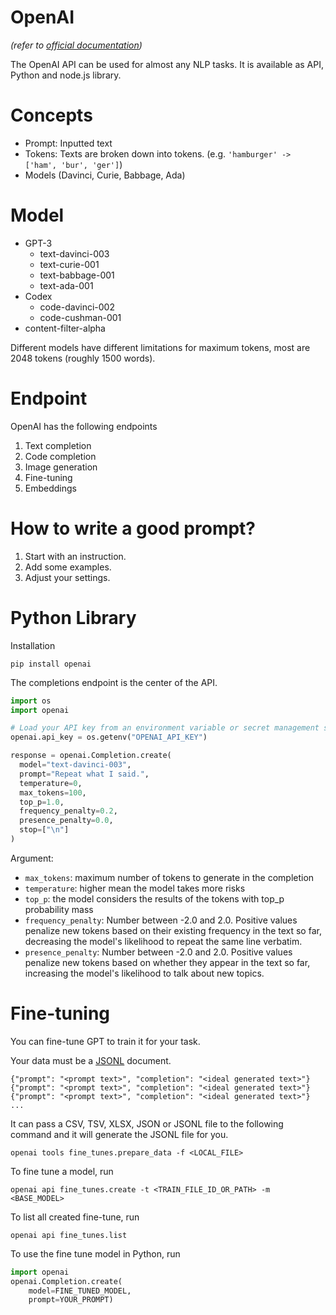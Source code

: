 # OpenAI
*(refer to [official documentation]())*

The OpenAI API can be used for almost any NLP tasks. It is available as API, Python and node.js library.

# Concepts
- Prompt: Inputted text
- Tokens: Texts are broken down into tokens. (e.g. `'hamburger' -> ['ham', 'bur', 'ger']`)
- Models (Davinci, Curie, Babbage, Ada)


# Model
- GPT-3
  - text-davinci-003
  - text-curie-001
  - text-babbage-001
  - text-ada-001
- Codex
  - code-davinci-002
  - code-cushman-001
- content-filter-alpha

Different models have different limitations for maximum tokens, most are 2048 tokens (roughly 1500 words).


# Endpoint
OpenAI has the following endpoints
1. Text completion
2. Code completion
3. Image generation
4. Fine-tuning
5. Embeddings


# How to write a good prompt?
1. Start with an instruction.
2. Add some examples.
3. Adjust your settings.


# Python Library
Installation
``` shell
pip install openai
```

The completions endpoint is the center of the API.

``` python
import os
import openai

# Load your API key from an environment variable or secret management service
openai.api_key = os.getenv("OPENAI_API_KEY")

response = openai.Completion.create(
  model="text-davinci-003",
  prompt="Repeat what I said.",
  temperature=0,
  max_tokens=100,
  top_p=1.0,
  frequency_penalty=0.2,
  presence_penalty=0.0,
  stop=["\n"]
)
```

Argument:
- `max_tokens`: maximum number of tokens to generate in the completion
- `temperature`: higher mean the model takes more risks
- `top_p`: the model considers the results of the tokens with top_p probability mass
- `frequency_penalty`: Number between -2.0 and 2.0. Positive values penalize new tokens based on their existing frequency in the text so far, decreasing the model's likelihood to repeat the same line verbatim.
- `presence_penalty`: Number between -2.0 and 2.0. Positive values penalize new tokens based on whether they appear in the text so far, increasing the model's likelihood to talk about new topics.


# Fine-tuning
You can fine-tune GPT to train it for your task.

Your data must be a [JSONL](https://jsonlines.org/) document.
``` shell
{"prompt": "<prompt text>", "completion": "<ideal generated text>"}
{"prompt": "<prompt text>", "completion": "<ideal generated text>"}
{"prompt": "<prompt text>", "completion": "<ideal generated text>"}
...
```

It can pass a CSV, TSV, XLSX, JSON or JSONL file to the following command and it will generate the JSONL file for you.
``` shell
openai tools fine_tunes.prepare_data -f <LOCAL_FILE>
```

To fine tune a model, run
``` shell
openai api fine_tunes.create -t <TRAIN_FILE_ID_OR_PATH> -m <BASE_MODEL>
```

To list all created fine-tune, run
``` shell
openai api fine_tunes.list
```

To use the fine tune model in Python, run
``` python
import openai
openai.Completion.create(
    model=FINE_TUNED_MODEL,
    prompt=YOUR_PROMPT)
```
